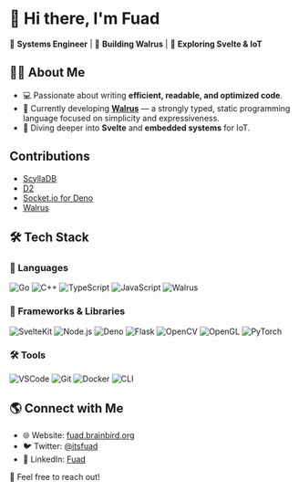 # 👋 Hi there, I'm Fuad

🚀 **Systems Engineer** | 🔧 **Building Walrus** | 🌱 **Exploring Svelte & IoT**


## 🧑‍💻 About Me
- 💻 Passionate about writing **efficient, readable, and optimized code**.
- 🔭 Currently developing **[Walrus](https://github.com/itsfuad/walrus)** — a strongly typed, static programming language focused on simplicity and expressiveness.
- 🌱 Diving deeper into **Svelte** and **embedded systems** for IoT.

## Contributions
- [ScyllaDB](https://github.com/scylladb/gocqlx)
- [D2](https://github.com/terrastruct/d2)
- [Socket.io for Deno](https://github.com/socketio/socket.io-deno)
- [Walrus](https://github.com/itsfuad/walrus)

## 🛠️ Tech Stack

### 💾 Languages
![Go](https://img.shields.io/badge/-Go-00ADD8?style=flat-square&logo=go&logoColor=white)
![C++](https://img.shields.io/badge/-C++-00599C?style=flat-square&logo=c%2B%2B&logoColor=white)
![TypeScript](https://img.shields.io/badge/-TypeScript-007ACC?style=flat-square&logo=typescript&logoColor=white)
![JavaScript](https://img.shields.io/badge/-JavaScript-F7DF1E?style=flat-square&logo=javascript&logoColor=black)
![Walrus](https://img.shields.io/badge/-Walrus-orange?style=flat-square)

### 🚀 Frameworks & Libraries
![SvelteKit](https://img.shields.io/badge/-SvelteKit-FF3E00?style=flat-square&logo=svelte&logoColor=white)
![Node.js](https://img.shields.io/badge/-Node.js-339933?style=flat-square&logo=node.js&logoColor=white)
![Deno](https://img.shields.io/badge/-Deno-000000?style=flat-square&logo=deno&logoColor=white)
![Flask](https://img.shields.io/badge/-Flask-000000?style=flat-square&logo=flask&logoColor=white)
![OpenCV](https://img.shields.io/badge/-OpenCV-5C3EE8?style=flat-square&logo=opencv&logoColor=white)
![OpenGL](https://img.shields.io/badge/-OpenGL-5586A4?style=flat-square&logo=opengl&logoColor=white)
![PyTorch](https://img.shields.io/badge/-PyTorch-EE4C2C?style=flat-square&logo=pytorch&logoColor=white)

### 🛠️ Tools
![VSCode](https://img.shields.io/badge/-VSCode-007ACC?style=flat-square&logo=visual-studio-code&logoColor=white)
![Git](https://img.shields.io/badge/-Git-F05032?style=flat-square&logo=git&logoColor=white)
![Docker](https://img.shields.io/badge/-Docker-2496ED?style=flat-square&logo=docker&logoColor=white)
![CLI](https://img.shields.io/badge/-Command--Line-000000?style=flat-square&logo=gnu-bash&logoColor=white)


## 🌎 Connect with Me
- 🌐 Website: [fuad.brainbird.org](https://fuad.brainbird.org)
- 🐦 Twitter: [@itsfuad](https://twitter.com/itsfuad)
- 💼 LinkedIn: [Fuad](https://linkedin.com/in/itsfuad)

📩 Feel free to reach out!
